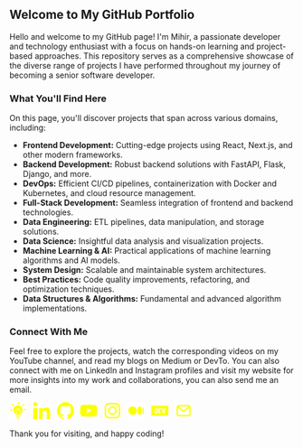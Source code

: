 ## Welcome to My GitHub Portfolio

Hello and welcome to my GitHub page! I'm Mihir, a passionate developer and technology enthusiast with a focus on hands-on learning and project-based approaches. This repository serves as a comprehensive showcase of the diverse range of projects I have performed throughout my journey of becoming a senior software developer.

### What You'll Find Here

On this page, you'll discover projects that span across various domains, including:

- **Frontend Development:** Cutting-edge projects using React, Next.js, and other modern frameworks.
- **Backend Development:** Robust backend solutions with FastAPI, Flask, Django, and more.
- **DevOps:** Efficient CI/CD pipelines, containerization with Docker and Kubernetes, and cloud resource management.
- **Full-Stack Development:** Seamless integration of frontend and backend technologies.
- **Data Engineering:** ETL pipelines, data manipulation, and storage solutions.
- **Data Science:** Insightful data analysis and visualization projects.
- **Machine Learning & AI:** Practical applications of machine learning algorithms and AI models.
- **System Design:** Scalable and maintainable system architectures.
- **Best Practices:** Code quality improvements, refactoring, and optimization techniques.
- **Data Structures & Algorithms:** Fundamental and advanced algorithm implementations.

### Connect With Me

Feel free to explore the projects, watch the corresponding videos on my YouTube channel, and read my blogs on Medium or DevTo. You can also connect with me on LinkedIn and Instagram profiles and visit my website for more insights into my work and collaborations, you can also send me an email.

<a href="https://fullstackfusions.com" target="_blank" title="Visit my website"><img src="assets/logo.png" alt="Logo" height="30"></a>&nbsp;&nbsp;
<a href="https://www.linkedin.com/in/fullstackfusions/" target="_blank" title="Connect with me on LinkedIn"><img src="assets/linkedin.png" alt="LinkedIn" height="30"></a>&nbsp;&nbsp;
<a href="https://github.com/fullstackfusions" target="_blank" title="Check out my GitHub"><img src="assets/github.png" alt="GitHub" height="30"></a>&nbsp;&nbsp;
<a href="https://www.youtube.com/@fullstackfusions-t4t" target="_blank" title="Subscribe to my YouTube channel"><img src="assets/youtube.png" alt="YouTube" height="30"></a>&nbsp;&nbsp;
<a href="https://www.instagram.com/fullstackfusions/" target="_blank" title="Follow me on Instagram"><img src="assets/instagram.png" alt="Instagram" height="30"></a>&nbsp;&nbsp;
<a href="https://medium.com/@fullstackfusions" target="_blank" title="Read my blogs on Medium"><img src="assets/medium.png" alt="Medium" height="30"></a>&nbsp;&nbsp;
<a href="https://dev.to/fullstackfusions" target="_blank" title="Read my blogs on Dev.to"><img src="assets/dev.png" alt="DevTo" height="30"></a>&nbsp;&nbsp;
<a href="mailto:fullstackfusions@gmail.com" target="_blank" title="Send me an email"><img src="assets/email.png" alt="Email" height="30"></a>

Thank you for visiting, and happy coding!
